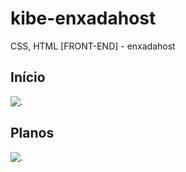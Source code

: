 # kibe-enxadahost
CSS, HTML [FRONT-END] - enxadahost

## Início
![.](https://i.imgur.com/bCbpqXP.png)

## Planos
![.](https://i.imgur.com/ptsB4Ow.png)
